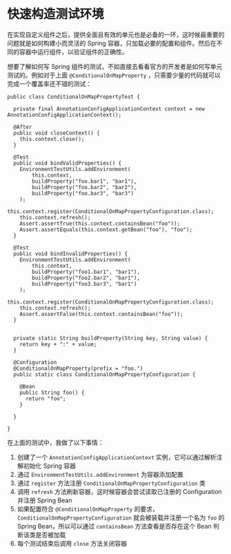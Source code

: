 # 快速构造测试环境

在实现自定义组件之后，提供全面且有效的单元也是必备的一环，这时候最重要的问题就是如何构建小而灵活的 Spring 容器，只加载必要的配置和组件。然后在不同的容器中运行组件，以验证组件的正确性。

想要了解如何写 Spring 组件的测试，不如直接去看看官方的开发者是如何写单元测试的。例如对于上面 `@ConditionalOnMapProperty` ，只需要少量的代码就可以完成一个覆盖率还不错的测试：

```
public class ConditionalOnMapPropertyTest {

  private final AnnotationConfigApplicationContext context = new AnnotationConfigApplicationContext();

  @After
  public void closeContext() {
    this.context.close();
  }

  @Test
  public void bindValidProperties() {
    EnvironmentTestUtils.addEnvironment(
        this.context,
        buildProperty("foo.bar1", "bar1"),
        buildProperty("foo.bar2", "bar2"),
        buildProperty("foo.bar3", "bar3")
    );
    this.context.register(ConditionalOnMapPropertyConfiguration.class);
    this.context.refresh();
    Assert.assertTrue(this.context.containsBean("foo"));
    Assert.assertEquals(this.context.getBean("foo"), "foo");
  }

  @Test
  public void bindInvalidProperties() {
    EnvironmentTestUtils.addEnvironment(
        this.context,
        buildProperty("foo1.bar1", "bar1"),
        buildProperty("foo2.bar2", "bar1"),
        buildProperty("foo3.bar3", "bar1")
    );
    this.context.register(ConditionalOnMapPropertyConfiguration.class);
    this.context.refresh();
    Assert.assertFalse(this.context.containsBean("foo"));
  }


  private static String buildProperty(String key, String value) {
    return key + ":" + value;
  }

  @Configuration
  @ConditionalOnMapProperty(prefix = "foo.")
  public static class ConditionalOnMapPropertyConfiguration {

    @Bean
    public String foo() {
      return "foo";
    }

  }

}
```

在上面的测试中，我做了以下事情：

1. 创建了一个 `AnnotationConfigApplicationContext` 实例，它可以通过解析注解初始化 Spring 容器
2. 通过 `EnvironmentTestUtils.addEnvironment` 为容器添加配置
3. 通过 `register` 方法注册 `ConditionalOnMapPropertyConfiguration` 类
4. 调用 `refresh` 方法刷新容器，这时候容器会尝试读取已注册的 Configuration 并注册 Spring Bean
5. 如果配置符合 `@ConditionalOnMapProperty` 的要求，`ConditionalOnMapPropertyConfiguration` 就会被装载并注册一个名为 `foo` 的 Spring Bean，所以可以通过 `containsBean` 方法查看是否存在这个 Bean 判断该类是否被加载
6. 每个测试结束后调用 `close` 方法关闭容器

